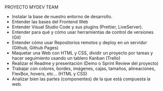 PROYECTO MYDEV TEAM
- Instalar la base de nuestro entorno de desarrollo.
- Entender las bases del Frontend Web
- Entender Visual Studio Code y sus plugins (Prettier, LiveServer).
- Entender para qué y cómo usar herramientas de control de versiones (Git)
- Entender cómo usar Repositorios remotos y deploy en un servidor (Github, Github Pages)
- Maquetar una Web con HTML y CSS, dividir un proyecto por tareas y hacer seguimiento usando un tablero Kanban (Trello)
- Realizar el Readme y presentación (Demo o Sprint Review del proyecto)
- Trabajar con colores, bordes, imágenes, cajas, tamaños, alineaciones, FlexBox, hovers, etc… (HTML y CSS)
- Analizar bien las partes (componentes) de la que está compuesta la web.